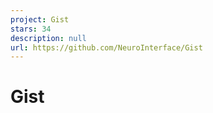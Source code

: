 ```yaml
---
project: Gist
stars: 34
description: null
url: https://github.com/NeuroInterface/Gist
---
```


Gist
====
